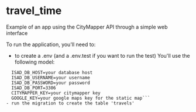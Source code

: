 # travel_time

Example of an app using the CityMapper API through a simple web interface

To run the application, you'll need to:
  - to create a .env (and a .env.test if you want to run the test)
  You'll use the following model: 
  ```ISAD_DB_NAME=your database name
    ISAD_DB_HOST=your database host
    ISAD_DB_USERNAME=your username
    ISAD_DB_PASSWORD=your password
    ISAD_DB_PORT=3306
    CITYMAPPER_KEY=your citymapper key
    GOOGLE_KEY=your google maps key for the static map```
  - run the migration to create the table 'travels'
